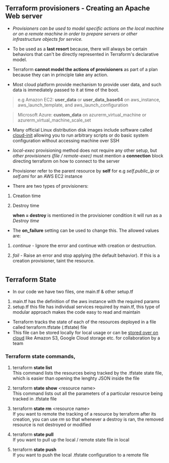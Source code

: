 ## Terraform provisioners - Creating an Apache Web server

- *Provisioners can be used to model specific actions on the local machine or on a remote machine in order to prepare servers or other infrastructure objects for service.*

- To be used as a **last resort** because, there will always be certain behaviors that can't be directly represented in Terraform's declarative model.

- Terraform **cannot model the actions of provisioners** as part of a plan because they can in principle take any action.

- Most cloud platform provide mechanism to provide user data, and such data is immediately passed to it at time of the boot.

> e.g Amazon EC2: **user_data** or **user_data_base64** on aws_instance, aws_launch_template, and aws_launch_configuration

> Microsoft Azure: **custom_data** on azurerm_virtual_machine or azurerm_virtual_machine_scale_set

- Many official Linux distribution disk images include software called [cloud-init](https://cloudinit.readthedocs.io/en/latest/) allowing you to run arbitrary scripts or do basic system configuration without accessing machine over SSH

- *local-exec* provisioning method does not require any other setup, but *other provisioners (file / remote-exec)* must mention a **connection** block directing terraform on how to connect to the server

- Provisioner refer to the parent resource by **self** for e.g *self.public_ip* or *self.ami* for an AWS EC2 instance

- There are two types of provisioners:<br>
1. Creation time
2. Destroy time<br>

    **when = destroy** is mentioned in the provisioner condition it will run as a *Destroy time*

- The **on_failure** setting can be used to change this. The allowed values are:

1. *continue* - Ignore the error and continue with creation or destruction.

2. *fail* - Raise an error and stop applying (the default behavior). If this is a creation provisioner, taint the resource.

#

## Terraform State

- In our code we have two files, one main.tf & other setup.tf
1. main.tf has the definition of the aws instance with the required params
2. setup.tf this file has individual services required by main.tf, this type of modular approach makes the code easy to read and maintain

- Terraform tracks the state of each of the resources deployed in a file called terraform.tfstate (.tfstate) file
- This file can be stored locally for local usage or can be [stored over on cloud](https://www.terraform.io/docs/language/state/remote.html) like Amazon S3, Google Cloud storage etc. for collaboration by a team

### Terraform state commands,

1. terraform **state list**<br>
This command lists the resources being tracked by the .tfstate state file, which is easier than opening the lenghty JSON inside the file

2. terraform **state show** \<resource name\><br>
This command lists out all the parameters of a particular resource being tracked in .tfstate file

3. terraform **state rm** \<resource name\><br>
If you want to remote the tracking of a resource by terraform after its creation, you can use *rm* so that whenever a destroy is ran, the removed resource is not destroyed or modified

4. terraform **state pull**<br>
If you want to pull up the local / remote state file in local

5. terraform **state push**<br>
If you want to push the local .tfstate configuration to a remote file
